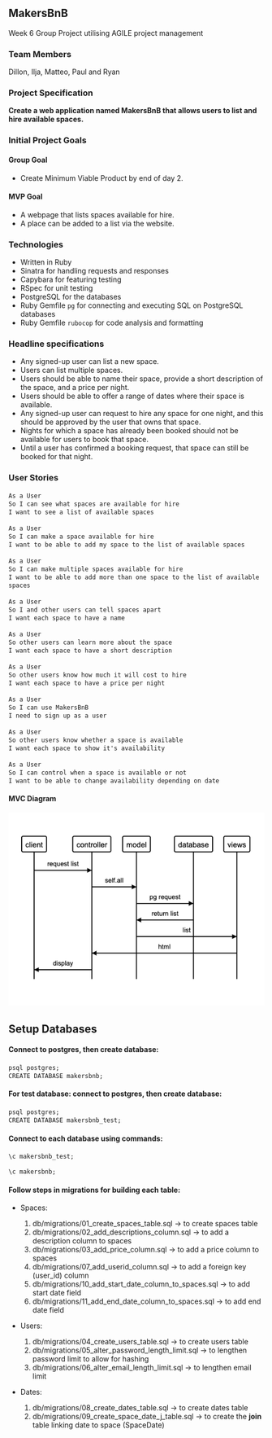 ## MakersBnB

Week 6 Group Project utilising AGILE project management

### Team Members

Dillon, Ilja, Matteo, Paul and Ryan

### Project Specification

**Create a web application named MakersBnB that allows users to list and hire available spaces.**

### Initial Project Goals

#### Group Goal
-  Create Minimum Viable Product by end of day 2.

#### MVP Goal
- A webpage that lists spaces available for hire.
- A place can be added to a list via the website.

### Technologies

- Written in Ruby
- Sinatra for handling requests and responses
- Capybara for featuring testing
- RSpec for unit testing
- PostgreSQL for the databases
- Ruby Gemfile ```pg``` for connecting and executing SQL on PostgreSQL databases
- Ruby Gemfile ```rubocop``` for code analysis and formatting

### Headline specifications

- Any signed-up user can list a new space.
- Users can list multiple spaces.
- Users should be able to name their space, provide a short description of the space, and a price per night.
- Users should be able to offer a range of dates where their space is available.
- Any signed-up user can request to hire any space for one night, and this should be approved by the user that owns that space.
- Nights for which a space has already been booked should not be available for users to book that space.
- Until a user has confirmed a booking request, that space can still be booked for that night.

### User Stories

```
As a User
So I can see what spaces are available for hire
I want to see a list of available spaces

As a User
So I can make a space available for hire
I want to be able to add my space to the list of available spaces

As a User
So I can make multiple spaces available for hire
I want to be able to add more than one space to the list of available spaces

As a User
So I and other users can tell spaces apart
I want each space to have a name

As a User
So other users can learn more about the space
I want each space to have a short description

As a User
So other users know how much it will cost to hire
I want each space to have a price per night

As a User
So I can use MakersBnB
I need to sign up as a user

As a User
So other users know whether a space is available
I want each space to show it's availability

As a User
So I can control when a space is available or not
I want to be able to change availability depending on date
```
#### MVC Diagram

<img src="images/mvcdiagram.png">

## Setup Databases

#### Connect to postgres, then create database:

```
psql postgres;
CREATE DATABASE makersbnb;
```

#### For test database: connect to postgres, then create database:

```
psql postgres;
CREATE DATABASE makersbnb_test;
```

#### Connect to each database using commands:

```
\c makersbnb_test;
```
```
\c makersbnb;
```

#### Follow steps in migrations for building each table:

- Spaces:
  1. db/migrations/01_create_spaces_table.sql -> to create spaces table
  2. db/migrations/02_add_descriptions_column.sql -> to add a description column to spaces
  3. db/migrations/03_add_price_column.sql -> to add a price column to spaces
  4. db/migrations/07_add_userid_column.sql -> to add a foreign key (user_id) column
  5. db/migrations/10_add_start_date_column_to_spaces.sql -> to add start date field
  6. db/migrations/11_add_end_date_column_to_spaces.sql -> to add end date field

- Users:
  1. db/migrations/04_create_users_table.sql -> to create users table
  2. db/migrations/05_alter_password_length_limit.sql -> to lengthen password limit to allow for hashing
  3. db/migrations/06_alter_email_length_limit.sql -> to lengthen email limit

- Dates:
  1. db/migrations/08_create_dates_table.sql -> to create dates table
  2. db/migrations/09_create_space_date_j_table.sql -> to create the **join** table linking date to space (SpaceDate)
